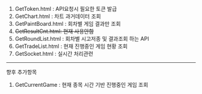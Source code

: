 1. GetToken.html : API요청시 필요한 토큰 발급
2. GetChart.html :  차트 과거데이터 조회
3. GetPaintBoard.html : 회차별 게임 결과만 조회
4. ~~GetResultCnt.html: 현재 사용안함~~
5. GetRoundList.html : 회차별 시고저종 및 결과조회 하는 API
6. GetTradeList.html : 현재 진행중인 게임 현황 조회
7. GetSocket.html : 실시간 처리관련

---

향후 추가항목
1. GetCurrentGame : 현재 종목 시간 기반 진행중인 게임 조회


